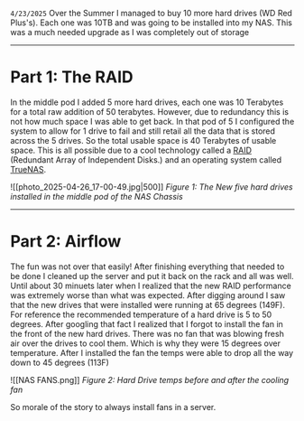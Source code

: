 `4/23/2025` 
Over the Summer I managed to buy 10 more hard drives (WD Red Plus's). Each one was 10TB and was going to be installed into my NAS. This was a much needed upgrade as I was completely out of storage 

---
# Part 1: The RAID
In the middle pod I added 5 more hard drives, each one was 10 Terabytes for a total raw addition of 50 terabytes. However, due to redundancy this is not how much space I was able to get back. In that pod of 5 I configured the system to allow for 1 drive to fail and still retail all the data that is stored across the 5 drives. So the total usable space is 40 Terabytes of usable space. This is all possible due to a cool technology called a [RAID](https://en.wikipedia.org/wiki/RAID) (Redundant Array of Independent Disks.) and an operating system called [TrueNAS](https://www.truenas.com/).

![[photo_2025-04-26_17-00-49.jpg|500]]
*Figure 1: The New five hard drives installed in the middle pod of the NAS Chassis*

---
# Part 2: Airflow
The fun was not over that easily! After finishing everything that needed to be done I cleaned up the server and put it back on the rack and all was well. Until about 30 minuets later when I realized that the new RAID performance was extremely worse than what was expected. After digging around I saw that the new drives that were installed were running at 65 degrees (149F). For reference the recommended temperature of a hard drive is 5 to 50 degrees. After googling that fact I realized that I forgot to install the fan in the front of the new hard drives. There was no fan that was blowing fresh air over the drives to cool them. Which is why they were 15 degrees over temperature. After I installed the fan the temps were able to drop all the way down to 45 degrees (113F) 

![[NAS FANS.png]]
*Figure 2: Hard Drive temps before and after the cooling fan*

So morale of the story to always install fans in a server.
